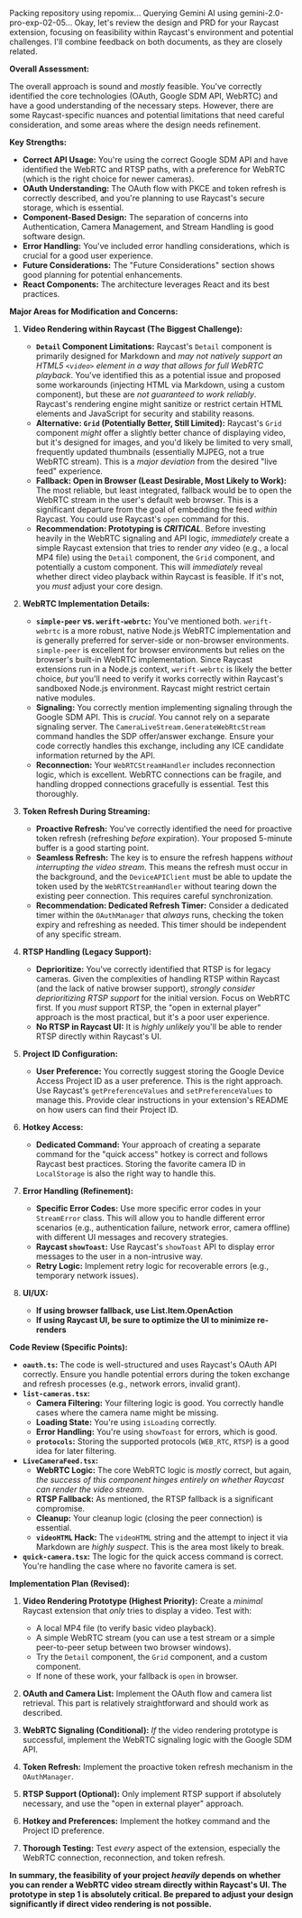 Packing repository using repomix...
Querying Gemini AI using gemini-2.0-pro-exp-02-05...
Okay, let's review the design and PRD for your Raycast extension, focusing on feasibility within Raycast's environment and potential challenges.  I'll combine feedback on both documents, as they are closely related.

**Overall Assessment:**

The overall approach is sound and *mostly* feasible. You've correctly identified the core technologies (OAuth, Google SDM API, WebRTC) and have a good understanding of the necessary steps. However, there are some Raycast-specific nuances and potential limitations that need careful consideration, and some areas where the design needs refinement.

**Key Strengths:**

*   **Correct API Usage:** You're using the correct Google SDM API and have identified the WebRTC and RTSP paths, with a preference for WebRTC (which is the right choice for newer cameras).
*   **OAuth Understanding:** The OAuth flow with PKCE and token refresh is correctly described, and you're planning to use Raycast's secure storage, which is essential.
*   **Component-Based Design:**  The separation of concerns into Authentication, Camera Management, and Stream Handling is good software design.
*   **Error Handling:**  You've included error handling considerations, which is crucial for a good user experience.
*   **Future Considerations:** The "Future Considerations" section shows good planning for potential enhancements.
* **React Components:** The architecture leverages React and its best practices.

**Major Areas for Modification and Concerns:**

1.  **Video Rendering within Raycast (The Biggest Challenge):**

    *   **`Detail` Component Limitations:**  Raycast's `Detail` component is primarily designed for Markdown and *may not natively support an HTML5 `<video>` element in a way that allows for full WebRTC playback*.  You've identified this as a potential issue and proposed some workarounds (injecting HTML via Markdown, using a custom component), but these are *not guaranteed to work reliably*.  Raycast's rendering engine might sanitize or restrict certain HTML elements and JavaScript for security and stability reasons.
    *   **Alternative: `Grid` (Potentially Better, Still Limited):** Raycast's `Grid` component *might* offer a slightly better chance of displaying video, but it's designed for images, and you'd likely be limited to very small, frequently updated thumbnails (essentially MJPEG, not a true WebRTC stream).  This is a *major deviation* from the desired "live feed" experience.
    *   **Fallback: Open in Browser (Least Desirable, Most Likely to Work):**  The most reliable, but least integrated, fallback would be to open the WebRTC stream in the user's default web browser.  This is a significant departure from the goal of embedding the feed *within* Raycast.  You could use Raycast's `open` command for this.
    *   **Recommendation: Prototyping is *CRITICAL***.  Before investing heavily in the WebRTC signaling and API logic, *immediately* create a simple Raycast extension that tries to render *any* video (e.g., a local MP4 file) using the `Detail` component, the `Grid` component, and potentially a custom component. This will *immediately* reveal whether direct video playback within Raycast is feasible.  If it's not, you *must* adjust your core design.

2.  **WebRTC Implementation Details:**

    *   **`simple-peer` vs. `werift-webrtc`:**  You've mentioned both.  `werift-webrtc` is a more robust, native Node.js WebRTC implementation and is generally preferred for server-side or non-browser environments.  `simple-peer` is excellent for browser environments but relies on the browser's built-in WebRTC implementation.  Since Raycast extensions run in a Node.js context, `werift-webrtc` is likely the better choice, *but* you'll need to verify it works correctly within Raycast's sandboxed Node.js environment.  Raycast might restrict certain native modules.
    *   **Signaling:** You correctly mention implementing signaling through the Google SDM API.  This is *crucial*.  You cannot rely on a separate signaling server.  The `CameraLiveStream.GenerateWebRtcStream` command handles the SDP offer/answer exchange.  Ensure your code correctly handles this exchange, including any ICE candidate information returned by the API.
    *   **Reconnection:** Your `WebRTCStreamHandler` includes reconnection logic, which is excellent.  WebRTC connections can be fragile, and handling dropped connections gracefully is essential.  Test this thoroughly.

3.  **Token Refresh During Streaming:**

    *   **Proactive Refresh:**  You've correctly identified the need for proactive token refresh (refreshing *before* expiration).  Your proposed 5-minute buffer is a good starting point.
    *   **Seamless Refresh:**  The key is to ensure the refresh happens *without interrupting the video stream*.  This means the refresh must occur in the background, and the `DeviceAPIClient` must be able to update the token used by the `WebRTCStreamHandler` without tearing down the existing peer connection. This requires careful synchronization.
    *   **Recommendation: Dedicated Refresh Timer:**  Consider a dedicated timer within the `OAuthManager` that *always* runs, checking the token expiry and refreshing as needed.  This timer should be independent of any specific stream.

4.  **RTSP Handling (Legacy Support):**

    *   **Deprioritize:** You've correctly identified that RTSP is for legacy cameras.  Given the complexities of handling RTSP within Raycast (and the lack of native browser support), *strongly consider deprioritizing RTSP support* for the initial version.  Focus on WebRTC first. If you *must* support RTSP, the "open in external player" approach is the most practical, but it's a poor user experience.
    *   **No RTSP in Raycast UI:** It is *highly unlikely* you'll be able to render RTSP directly within Raycast's UI.

5.  **Project ID Configuration:**

    *   **User Preference:** You correctly suggest storing the Google Device Access Project ID as a user preference. This is the right approach.  Use Raycast's `getPreferenceValues` and `setPreferenceValues` to manage this.  Provide clear instructions in your extension's README on how users can find their Project ID.

6.  **Hotkey Access:**

    *   **Dedicated Command:** Your approach of creating a separate command for the "quick access" hotkey is correct and follows Raycast best practices.  Storing the favorite camera ID in `LocalStorage` is also the right way to handle this.

7.  **Error Handling (Refinement):**

    *   **Specific Error Codes:**  Use more specific error codes in your `StreamError` class.  This will allow you to handle different error scenarios (e.g., authentication failure, network error, camera offline) with different UI messages and recovery strategies.
    *   **Raycast `showToast`:**  Use Raycast's `showToast` API to display error messages to the user in a non-intrusive way.
    *   **Retry Logic:**  Implement retry logic for recoverable errors (e.g., temporary network issues).

8. **UI/UX:**
    - **If using browser fallback, use List.Item.OpenAction**
    - **If using Raycast UI, be sure to optimize the UI to minimize re-renders**

**Code Review (Specific Points):**

*   **`oauth.ts`:**  The code is well-structured and uses Raycast's OAuth API correctly.  Ensure you handle potential errors during the token exchange and refresh processes (e.g., network errors, invalid grant).
*   **`list-cameras.tsx`:**
    *   **Camera Filtering:**  Your filtering logic is good. You correctly handle cases where the camera name might be missing.
    *   **Loading State:**  You're using `isLoading` correctly.
    *   **Error Handling:**  You're using `showToast` for errors, which is good.
    *   **`protocols`:**  Storing the supported protocols (`WEB_RTC`, `RTSP`) is a good idea for later filtering.
*   **`LiveCameraFeed.tsx`:**
    *   **WebRTC Logic:**  The core WebRTC logic is *mostly* correct, but again, *the success of this component hinges entirely on whether Raycast can render the video stream*.
    *   **RTSP Fallback:**  As mentioned, the RTSP fallback is a significant compromise.
    *   **Cleanup:**  Your cleanup logic (closing the peer connection) is essential.
    *   **`videoHTML` Hack:**  The `videoHTML` string and the attempt to inject it via Markdown are *highly suspect*.  This is the area most likely to break.
*   **`quick-camera.tsx`:**  The logic for the quick access command is correct.  You're handling the case where no favorite camera is set.

**Implementation Plan (Revised):**

1.  **Video Rendering Prototype (Highest Priority):**  Create a *minimal* Raycast extension that *only* tries to display a video.  Test with:
    *   A local MP4 file (to verify basic video playback).
    *   A simple WebRTC stream (you can use a test stream or a simple peer-to-peer setup between two browser windows).
    *   Try the `Detail` component, the `Grid` component, and a custom component.
    *   If none of these work, your fallback is `open` in browser.

2.  **OAuth and Camera List:**  Implement the OAuth flow and camera list retrieval. This part is relatively straightforward and should work as described.

3.  **WebRTC Signaling (Conditional):**  *If* the video rendering prototype is successful, implement the WebRTC signaling logic with the Google SDM API.

4.  **Token Refresh:**  Implement the proactive token refresh mechanism in the `OAuthManager`.

5.  **RTSP Support (Optional):**  Only implement RTSP support if absolutely necessary, and use the "open in external player" approach.

6.  **Hotkey and Preferences:**  Implement the hotkey command and the Project ID preference.

7.  **Thorough Testing:**  Test *every* aspect of the extension, especially the WebRTC connection, reconnection, and token refresh.

**In summary, the feasibility of your project *heavily* depends on whether you can render a WebRTC video stream directly within Raycast's UI. The prototype in step 1 is absolutely critical. Be prepared to adjust your design significantly if direct video rendering is not possible.**
